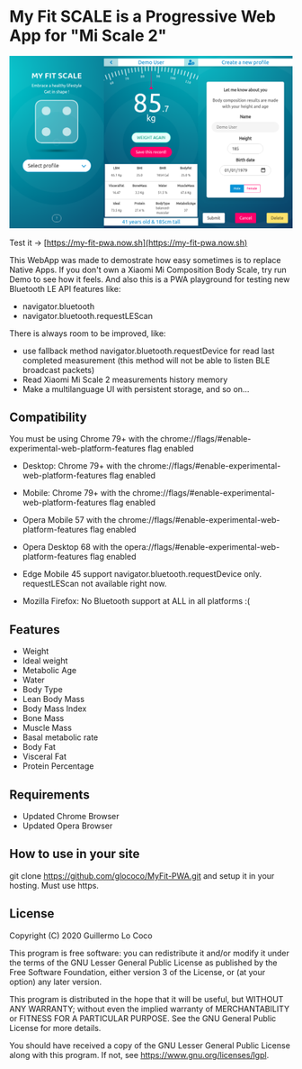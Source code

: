 # My Fit SCALE is a Progressive Web App for "Mi Scale 2"
![MyFitSCALE](/screenshot.png?raw=true)

Test it -> [https://my-fit-pwa.now.sh](https://my-fit-pwa.now.sh)

This WebApp was made to demostrate how easy sometimes is to replace Native Apps. If you don't own a Xiaomi Mi Composition Body Scale, try run Demo to see how it feels.
And also this is a PWA playground for testing new Bluetooth LE API features like:

- navigator.bluetooth
- navigator.bluetooth.requestLEScan


There is always room to be improved, like:
- use fallback method navigator.bluetooth.requestDevice for read last completed measurement
  (this method will not be able to listen BLE broadcast packets)
- Read Xiaomi Mi Scale 2 measurements history memory
- Make a multilanguage UI with persistent storage, and so on...

## Compatibility
You must be using Chrome 79+ with the chrome://flags/#enable-experimental-web-platform-features flag enabled

- Desktop: Chrome 79+ with the chrome://flags/#enable-experimental-web-platform-features flag enabled
- Mobile: Chrome 79+ with the chrome://flags/#enable-experimental-web-platform-features flag enabled

- Opera Mobile 57 with the chrome://flags/#enable-experimental-web-platform-features flag enabled
- Opera Desktop 68 with the opera://flags/#enable-experimental-web-platform-features flag enabled

- Edge Mobile 45 support navigator.bluetooth.requestDevice only. requestLEScan not available right now.

- Mozilla Firefox: No Bluetooth support at ALL in all platforms :(

## Features
* Weight
* Ideal weight
* Metabolic Age
* Water
* Body Type
* Lean Body Mass
* Body Mass Index
* Bone Mass
* Muscle Mass
* Basal metabolic rate
* Body Fat
* Visceral Fat
* Protein Percentage


## Requirements
* Updated Chrome Browser
* Updated Opera Browser

## How to use in your site
git clone https://github.com/glococo/MyFit-PWA.git
and setup it in your hosting. Must use https.

## License
Copyright (C) 2020 Guillermo Lo Coco

This program is free software: you can redistribute it and/or modify
it under the terms of the GNU Lesser General Public License as published by
the Free Software Foundation, either version 3 of the License, or
(at your option) any later version.

This program is distributed in the hope that it will be useful,
but WITHOUT ANY WARRANTY; without even the implied warranty of
MERCHANTABILITY or FITNESS FOR A PARTICULAR PURPOSE.  See the
GNU General Public License for more details.

You should have received a copy of the GNU Lesser General Public License
along with this program.  If not, see <https://www.gnu.org/licenses/lgpl>.
